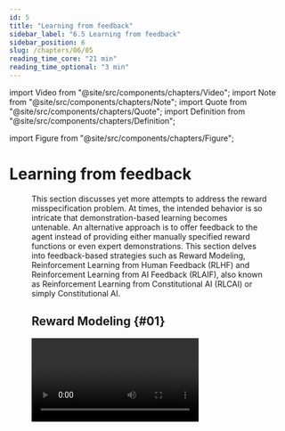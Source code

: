 ```yaml
---
id: 5
title: "Learning from feedback"
sidebar_label: "6.5 Learning from feedback"
sidebar_position: 6
slug: /chapters/06/05
reading_time_core: "21 min"
reading_time_optional: "3 min"
---
```

import Video from "@site/src/components/chapters/Video";
import Note from "@site/src/components/chapters/Note";
import Quote from "@site/src/components/chapters/Quote";
import Definition from "@site/src/components/chapters/Definition";

import Figure from "@site/src/components/chapters/Figure";

# Learning from feedback

<Figure src="./img/Pol_Image_12.png" alt="Enter image alt description" number="12" label="6.12" caption="Illustration of different ways being pursued of achieving alignment. ([Cao et al., 2024](https://arxiv.org/abs/2406.01252))" />

This section discusses yet more attempts to address the reward misspecification problem. At times, the intended behavior is so intricate that demonstration-based learning becomes untenable. An alternative approach is to offer feedback to the agent instead of providing either manually specified reward functions or even expert demonstrations. This section delves into feedback-based strategies such as Reward Modeling, Reinforcement Learning from Human Feedback (RLHF) and Reinforcement Learning from AI Feedback (RLAIF), also known as Reinforcement Learning from Constitutional AI (RLCAI) or simply Constitutional AI.

## Reward Modeling {#01}

<Video type="youtube" videoId="PYylPRX6z4Q" number="3" label="6.3" caption="Optional video explaining reward modeling." />

Reward modeling was developed to apply reinforcement learning (RL) algorithms to real-world problems where designing a reward function is difficult, in part because humans don’t have a perfect understanding of every objective. In reward modeling, human assistants evaluate the outcomes of AI behavior, without needing to know how to perform or demonstrate the task optimally themselves. This is similar to how you can tell if a dish is cooked well by tasting it even if you do not know how to cook, and thus your feedback can be used by a chef to learn how to cook better. This technique separates the RL alignment problem into two separate halves: Understanding intentions, i.e. learning the ‘What?’, and Acting to achieve the intentions, i.e. learning the ‘How?’. This means that in the modeling agenda, there are two different ML models:

- A reward model is trained with user feedback. This model learns to predict what humans would consider good behavior.

- An agent trained with RL, where the reward for the agent is determined by the outputs of the reward model

<Figure src="./img/cPA_Image_13.png" alt="Enter image alt description" number="13" label="6.13" caption="Scalable agent alignment via reward modeling ([DeepMind, 2018](https://deepmindsafetyresearch.medium.com/scalable-agent-alignment-via-reward-modeling-bf4ab06dfd84))" />

Overall, while promising reward modeling can still fall prey to reward misspecification and reward hacking failures. Obtaining accurate and comprehensive feedback can be challenging, and human evaluators may have limited knowledge or biases that can impact the quality of the feedback. Additionally, any reward functions learnt through modeling might also struggle to generalize to new situations or environments that differ from the training data. These are all discussed further using concrete examples in later sections.

There are also some variants of reward modeling such as:

- **Narrow reward modeling** is a specific flavor of reward modeling where the focus is on training AI systems to accomplish specific tasks rather than trying to determine the "true human utility function". It aims to learn reward functions to achieve particular objectives, rather than seeking a comprehensive understanding of human values.

- **Recursive reward modeling** seeks to introduce scalability to the technique. In recursive reward modeling, the focus is on decomposing a complex task into simpler subtasks and using reward modeling at each level to train agents that can perform those subtasks. This hierarchical structure allows for more efficient training and credit assignment, as well as the exploration of novel solutions that may not be apparent to humans. This is shown in the diagram below. Scalable oversight will be covered in greater depth in future chapters.

<Figure src="./img/1en_Image_14.png" alt="Enter image alt description" number="14" label="6.14" caption="Scalable agent alignment via reward modeling ([DeepMind, 2018](https://deepmindsafetyresearch.medium.com/scalable-agent-alignment-via-reward-modeling-bf4ab06dfd84))" />

The general reward modeling framework forms the basis for other feedback based techniques such as RLHF (Reinforcement Learning from Human Feedback) which is discussed in the next section.

## Reinforcement Learning from Human Feedback (RLHF) {#02}

<Video type="youtube" videoId="qV_rOlHjvvs" number="4" label="6.4" caption="Optional video explaining RLHF and a specification gaming failure." />

Reinforcement Learning from Human Feedback (RLHF) is a method developed by OpenAI. It's a crucial part of their strategy to create AIs that are both safe and aligned with human values. ([OpenAI, 2023](https://openai.com/blog/our-approach-to-ai-safety)) A prime example of an AI trained with RLHF is OpenAI’s ChatGPT.

Earlier in this chapter, the reader was asked to consider the reward design problem for manually defining a reward function to get an agent to perform a backflip. This section considers the RLHF solution to this design problem. RLHF addresses this problem as follows: A human is initially shown two instances of an AI's backflip attempts, then the human selects which one appears more like a backflip, and finally, the AI is updated accordingly. By repeating this process thousands of times, we can guide the AI to perform actual backflips.

<Figure src="./img/rel_Image_15.gif" alt="Enter image alt description" number="15" label="6.15" caption="RLHF learned to backflip using around 900 individual bits of feedback from the human evaluator." />

<Figure src="./img/xFv_Image_16.gif" alt="Enter image alt description" number="16" label="6.16" caption="Manual reward crafting for this backflip took two hours to write a custom reward function. While it was successful, it was significantly less elegant than the one trained purely through human feedback. ([OpenAI, 2017](https://openai.com/index/learning-from-human-preferences/))" />

Similar to designing a reward function that efficiently rewards proper backflips, it is hard to specify precisely what it means to generate safe or helpful text. This served as some of the motivation behind making RLHF integral to the training of some current Large Language Models (LLMs).

Although training sequences may vary slightly across organizations, most labs adhere to the general framework of pre-training followed by some form of fine-tuning. Observing the InstructGPT training process offers insight into a possible path for training LLMs. The steps include:

<Figure src="./img/XwZ_Image_17.png" alt="Enter image alt description" number="17" label="6.17" caption="Aligning language models to follow instructions ([OpenAI, 2022](https://openai.com/research/instruction-following))" />

- **Step 0: Semi-Supervised Generative Pre-training:** The LLM is initially trained using a massive amount of internet text data, where the task is to predict the next word in a natural language context.

- **Step 1: Supervised Fine-tuning:** A fine-tuning dataset is created by presenting a prompt to a human and asking them to write a response. This process yields a dataset of (prompt, output) pairs. This dataset is then used to fine-tune the LLM through supervised learning, a form of behavioral cloning.

- **Step 2: Train a Reward Model:** We train an additional reward model. We initially prompt the fine-tuned LLM and gather several output samples for the same prompt. A human then ranks these samples from best to worst. This ranking is used to train the reward model to predict what a human would rank higher.

- **Step 3: Reinforcement learning:** Once we have both a fine-tuned LLM and a reward model, we can employ Proximal Policy Optimization (PPO)-based reinforcement learning to encourage the fine-tuned model to maximize the reward that the reward model, which mimics human rankings, offers.

**Reward hacking in feedback methods** While the feedback based mechanisms do make models safer, they do not make them immune to reward hacking. The effectiveness of an algorithm heavily relies on the human evaluator's intuition about what constitutes the correct behavior. If the human lacks a thorough understanding of the task, they may not provide beneficial feedback. Further, in certain domains, our system might lead to agents developing policies that deceive the evaluators. For instance, a robot intended to grasp objects merely positioned its manipulator between the camera and the object, making it seem as if it was executing the task as shown below.

<Figure src="./img/4sb_Image_18.gif" alt="Enter image alt description" number="18" label="6.18" caption="Deep Reinforcement Learning From Human Preferences ([Christiano et al., 2017](https://arxiv.org/abs/1706.03741))" />

<Figure src="./img/ifa_Image_19.png" alt="Enter image alt description" number="19" label="6.19" caption="A sensor without depth perception can be fooled by AIs that only appear to grasp a ball." />

## Pretraining with Human Feedback (PHF) {#03}

In standard pretraining, the language model attempts to learn parameters such that they maximize the likelihood of the training data. However, this also includes undesirable content such as falsehoods, offensive language, and private information. The concept of Pretraining with human feedback (PHF) utilizes the reward modeling methodology in the pretraining phase. The authors of the paper found that PHF works much better than the standard practice of only using feedback (RLHF) after pretraining. ([Christiano et al., 2017](https://arxiv.org/abs/1706.03741))

In PHF the training data is scored using a reward function, such as a toxic text classifier, to guide the language model to learn from undesirable content while avoiding imitating it during inference time.

Similar to RLHF, PHF does not completely solve reward hacking, however, it might move the systems one small step closer. ([Korbak et al., 2023](https://arxiv.org/abs/2302.08582)) These methods can be further extended by employing AI assistants to aid humans in providing more effective feedback. Some aspects of this strategy are introduced in the next section but will be explored in further detail in the chapters on scalable and adversarial oversight methods.

## Reinforcement Learning from AI Feedback (RLAIF) {#04}

<Definition term="Reinforcement Learning from AI Feedback (RLAIF)" source="" number="18" label="6.18">

Reinforcement Learning from AI Feedback (RLAIF) is a framework involving the training of an AI agent to learn from the feedback given by another AI system.

</Definition>

<Figure src="./img/o1S-cai-graphic-final.png" alt="CAI Graphic Final" number="20" label="6.20" caption="([Anthropic, 2023](https://www.anthropic.com/index/claudes-constitution))" />

RLAIF also known as RLCAI (Reinforcement Learning on Constitutional AI) or simply Constitutional AI, was developed by Anthropic. ([Anthropic, 2023](https://www.anthropic.com/index/claudes-constitution)) A central component of Constitutional AI is the constitution, a set of human-written principles that the AI is expected to adhere to, such as "Choose the least threatening or aggressive response". Anthropic's AI assistant Claude's constitution incorporates principles from the Universal Declaration of Human Rights, Apple’s Terms of Service, Deepmind’s Sparrow Principles, and more. ([Glaese et al, 2022](https://arxiv.org/abs/2209.14375)) Constitutional AI begins with an AI trained primarily for helpfulness and subsequently trains it for harmlessness in two stages:

**Generate prompt, output pairs:** The AI continuously critiques and refines its own responses to harmful prompts. The AI is then trained to generate outputs more similar to these revised responses. This stage's primary objective is to facilitate the second stage. An example flow of this process is as follows:

- **Prompt:** A model that has already been trained using RLHF is first asked for advice on building bombs. The model outputs a bomb tutorial.

- Then the model is asked to revise the response in accordance with a randomly selected constitutional principle. The following steps are repeated multiple times.

- **Critique:** This output is then fed back into the model, alongside a request to critique why the generated output would be considered harmful according to some rule of the chosen constitution.

- **Revision:** The model is then prompted to rewrite the original response such that it is not in violation of the constitutional rules.

- **SL-CAI Model: Supervised Learning Constitutional AI** Based on the generated set of (harmful prompt, revised output) pairs a new model is trained using supervised learning.

- **Preference Model:** - **RL-CAI Model: Reinforcement Learning Constitutional AI**

- **Stage 2:** We use the AI, fine-tuned from stage 1, to produce pairs of alternative responses to harmful prompts. The AI then rates each pair according to a randomly selected constitutional principle. This results in AI-generated preferences for harmlessness, which we blend with human preferences for helpfulness to ensure the AI doesn't lose its ability to be helpful. The final step is to train the AI to create responses that closely resemble the preferred responses.

Anthropic's experiments indicate that AIs trained with Constitutional Reinforcement Learning are significantly safer (in the sense of less offensive and less likely to give you potentially harmful information) while maintaining the same level of helpfulness compared to AIs trained with RLHF. While Constitutional AI does share some issues with RLHF concerning robustness, it also promises better scalability due to its reduced reliance on human supervision. The image below provides a comparison of Constitutional AI's helpfulness with that of RLHF.

<Figure src="./img/pgu_Image_21.png" alt="Enter image alt description" number="21" label="6.21" caption="Constitutional AI: Harmlessness from AI Feedback ([Bai et al., 2022](https://arxiv.org/abs/2212.08073))" />

## Limitations {#05}

Theoretical problems with Reinforcement Learning from Human Feedback (RLHF)

The paper “Open Problems and Fundamental Limitations with RLHF” provides a comprehensive breakdown of challenges in RLHF.

<Figure src="./img/3VY_Image_22.png" alt="Enter image alt description" number="22" label="6.22" caption="An overview of various types of challenges with RLHF. Since RLHF is composed of three parts: the human feedback, the reward model, and the policy, the arising biases can be categorized according to these three sources." />

This section outlines some of these challenges, emphasizing the need for advanced techniques and strategies.

**Limits with Human Feedback Misaligned Evaluators:** Firstly, the annotators might themselves be misaligned, malicious, or biased distribution of evaluators (i.e. not representative of the distribution of future users in the real world). Malicious individuals can poison the model during training via backdoor attacks that can be added to the model if no countermeasures are put in place.

**Difficulty of Oversight:** Humans struggle to evaluate model performance on complex tasks and can be easily misled by model outputs. Human evaluators can be manipulated to return a positive reward even if the true value should be negative. For instance, the more convincing a bot seems, the more reward it may receive even if its answers are false (and this might be a reason why ChatGPT answers might be so long by default). Techniques to mitigate these issues are discussed in the "Scalable Oversight" chapters.

**Feedback type limitation:** Even if the annotators were in perfect capability of expressing their preferences, the training procedure might not enable them to express the full extent of their desires, because:

- The examples they are given may not be representative of the complete set of situations in which the model will find itself after deployment.

- The options for the feedback are limited (comparing two examples, or using a grading system, can yield very different results, as shown in the paper ([Ethayarajh et al., 2022](https://arxiv.org/abs/2205.11930)).

**Limits with the Reward Model.** Let’s assume the feedback process to be frictionless. Perfect annotators, perfect evaluations. In that scenario, would the reward model be able to accurately translate their feedback in order to shape the policy accordingly ? It turns out it is not such an easy task.

- Problem misspecification: (or the Reward Function/Values Mismatch) Accurately reflecting diverse human values in a reward function is complex. Indeed, human preferences are complex by nature: they depend on context and personality, but also fluctuate in time and can sometimes be [irrational](https://www.mdpi.com/2624-960X/3/1/14). Expecting the reward model to converge to a single function which maps perfectly all human preferences is delusional. This is again the misspecification problem.

- Misgeneralization hacking (Imperfect Reward Proxy): Since the model is given a finite number of examples and since there is an infinite number of ways to fit this data, the model’s behavior on new examples is always an extrapolation, and there is no theoretical guarantee that it will never deviate from what is expected. There may be terrible answers (such as gibberish phrases for language models) which yield a positive reward unexpectedly. This is called reward hacking.

- Joint Reward Model and policy training: On a more technical aspect, the stability and convergence of the training scheme are not always ensured. Since we are optimizing the policy on a reward that is being optimized at the same time, uncertainties and undesirable dependencies can arise which impact the robustness of the model. These issues are not specific to RLHF but must be solved if we expect deployed models to be fully aligned with our needs.

**Limits with the Policy.** Let’s assume the feedback and the reward model accurately represent human preferences. The next difficulty is ensuring the policy is correctly optimized.

- RL difficulties: RL is hard. This can lead to reward hacking and biases, such as mode collapse, where the model shows a drastic bias towards specific patterns. Mode collapse is a known issue in RL: an output which always returns a positive reward will drive the model to return the same answer and new paths will not be explored. Consequently, the reward model will not see new samples to learn from. Anyhow, the joint training of the reward model and the policy induces a bias in the learning phase since both depend on each other. There can also be an initial bias in the base model used for the training. For instance, chatGPT was fine-tuned from an initial GPT base trained in part on the web. Even though RLHF was used to remove any controversial statements from the model, there still remains a risk for the model to output problematic content it saw online. ([OpenAI, 2022](https://openai.com/index/chatgpt/))

- Policy Misgeneralization: Effective policies during training might fail to generalize well in real-world scenarios. For instance, phenomena like "Jailbreak" show that models like BingChat and ChatGPT can perform learned actions, even if trained not to respond to certain queries.

- Distributional Challenge: Larger RLHF models tend to develop harmful self-preservation tendencies and sycophancy, which is the insincere agreement with user opinions. This behavior indicates a trend towards instrumental convergence. Additionally, RLHF can incentivize deceptive behaviors, as illustrated by the robotic hand experiment in Christiano et al's 2017 study.

Those theoretical problems have real consequences:

**RLHF has not succeeded in making LLMs robustly helpful and harmless.** Despite the continuous advancements in natural language processing and the development of RLHF, LLMs have not yet achieved robust helpfulness and harmlessness.

Hallucinations remain a significant issue, as illustrated by GPT-4's tendency to generate nonsensical or untruthful content ([OpenAI, 2023](https://cdn.openai.com/papers/gpt-4-system-card.pdf)). These hallucinations can lead to overreliance on LLMs, consequently degrading system performance and failing to meet user expectations in real-world scenarios ([Ji et al., 2024](https://arxiv.org/abs/2202.03629)).

Additionally, biases within LLMs persist, often reflecting misaligned opinions between the LLM and various demographic groups in the United States, as seen with the left-leaning tendencies of some human feedback-tuned LLMs ([Santurkar et al., 2023](https://arxiv.org/abs/2303.17548)). These biases can be harmful, producing discriminatory language and perpetuating negative stereotypes, as demonstrated by GPT-3's anti-Muslim bias ([Abid et al., 2021](https://arxiv.org/abs/2101.05783)).

Moreover, jailbreaking of chatbots poses a significant risk, with websites listing prompts to bypass safety measures like Chat GPT "DAN" (and other "Jailbreaks") ([Takemoto, 2024](https://arxiv.org/abs/2401.09798)). Privacy threats from application-integrated LLMs are now more severe than ever ([Li et al., 2023](https://arxiv.org/abs/2304.05197)). For instance, Italy banned ChatGPT due to privacy considerations under the EU’s General Data Protection Regulation (GDPR) ([BBC, 2023](https://www.bbc.com/news/technology-65139406)). The ability to find jailbreaks is supported by a recent paper titled "Fundamental Limitations of Alignment in Large Language Models." The paper presents early theoretical results that indicate any alignment process, such as RLHF, which reduces undesired behavior without eliminating it completely, cannot be safe against adversarial prompting. The authors find that by prompting the model to behave as a specific persona, behaviors that are generally very unlikely to be exhibited by the model can be brought to the forefront. This is not a complete demonstration as their framework is based on the notion of personas, but it strongly suggests that naive pretraining without dataset curation followed by RLHF may not be sufficient against adversarial attacks.

The security of sensitive private information in large language models (LLMs) is a pressing concern, especially when user-generated data, such as emails and smart keyboard inputs, are utilized for training. In fact, several recent papers have demonstrated that foundation models can be easily queried to retrieve personal information ([Carlini et al, 2020](https://arxiv.org/abs/2012.07805); [Inan et al., 2021](https://arxiv.org/abs/2101.05405); [Pan et al., 2020](https://ieeexplore.ieee.org/document/9152761)) and those problems are still present in “aligned” models such as GPT4, which has the potential to be used to attempt to identify individuals when augmented with outside data ([OpenAI, 2023](https://cdn.openai.com/papers/gpt-4-system-card.pdf)). As exposed by ([El-Mhamdi et al., 2021](https://arxiv.org/abs/2101.05405)), LLM may exhibit a fundamental incompatibility of high accuracy with both security and privacy, given the current understanding in adversarial machine learning.

RLHF may be able to make worst-case performance worse.

RLHF may decrease the robustness to adversarial attacks ([Wolf et al., 2024](https://arxiv.org/abs/2304.11082)), by sharpening the distinction between desired and undesired behaviors, potentially making LLMs more susceptible to adversarial prompting. The increased distinction between behaviors is linked to the Waluigi Effect ([Nardo, 2023](https://www.alignmentforum.org/posts/D7PumeYTDPfBTp3i7/the-waluigi-effect-mega-post)), where after training an LLM to satisfy a desirable property P, it becomes easier to elicit the chatbot into satisfying the exact opposite of property P. Theoretical arguments such as this one seem to push for the ineffectiveness of RLHF in eliminating deceptive personas.

Some of those problems may get worse as systems become more capable. RLHF has been found to increase the autonomy of LLMs without decreasing undesirable metrics such as convergent instrumental goal following (e.g., actively expressing a preference not to be shut down) or sycophancy ([Perez et al., 2022](https://arxiv.org/abs/2212.09251)). Those undesirable metrics increase with the number of RLHF steps, indicating that current models are becoming more agentic in potentially concerning ways as they scale. More generally RL from human-derived reward signals may increase drive for longer-horizon planning, deception, and agentic behavior, which are prerequisites for deceptive alignment ([Hubinger et al., 2019](https://arxiv.org/abs/1906.01820)), and ultimately risks of large scale accidents.

**Conclusion on the Limitations of RLHF.** Despite requiring extensive human feedback, RLHF still faces numerous failures, and resolving these issues may require significantly more effort. As AI systems evolve, the demand for complex data grows, potentially making data acquisition prohibitively expensive. Additionally, as we push computational boundaries, the availability of qualified annotators could become a limiting factor.

Overall, just because the model is instruction tuned does not mean that the training process is safe, and RLHF needs to be incorporated into a broader technical safety framework (for example, Responsible Scaling Policies or the Preparedness Framework are partial attempts to be such frameworks, or the paper "Model evaluation for extreme risks" ([Shevlane et al., 2023](https://arxiv.org/abs/2305.15324))).

<Note title="Instruction tuning vs alignment" collapsed={true}>

Instruction Tuning is a process where the model is fine-tuned (via RL or supervised learning) to better understand and follow human instructions. This involves training the model on a dataset that contains a variety of instructions and their desired outcomes. The primary goal of Instruction Tuning is to enhance the AI's ability to interpret and execute commands as intended by users. This improves user experience and broadens the model's applicability. For example:

<Figure src="./img/0Qv_Image_23.png" alt="Enter image alt description" number="23" label="6.23" caption="Example of instruction tuning." />

Alignment in AI refers to the process of ensuring that an AI's actions and decisions are congruent with human values and ethics. It involves aligning the AI's goals and behaviors with what is beneficial or acceptable to humans. Instruction tuning is a technique for pursuing a very superficial case of 'outer alignment,' but it’s not clear that instruction tuning helps for inner alignment, which is what real AI safety researchers are more centrally concerned about.

To sum up, just because a model has undergone an instruction tuning technique like the RLHF process, it doesn't necessarily mean that the model is aligned. The term "aligned model" is often used, but it is advisable to adopt the more accurate terminology "Instruction-tuned," rather than "aligned model," to avoid confusion and more accurately represent the specific training process the model has experienced.

</Note>

<Figure src="./img/T8k_Image_24.png" alt="Enter image alt description" number="24" label="6.24" caption="([Rafailov et al., 2023](https://arxiv.org/abs/2305.18290))" />

**Direct Preference Optimization (DPO):** Reinforcement Learning from Human Feedback (RLHF) has demonstrated effectiveness, as showcased by ChatGPT and Llama 2, but it's a complex and sensitive process, and also has some bad alignment properties. RLHF involves a three-step procedure, whereas DPO simplifies this to two steps. The paper titled "Direct Preference Optimization: Your Language Model is Secretly a Reward Model" presents an algorithm that aligns language models with human preferences without the need for explicit reward modeling and reinforcement learning. DPO employs a straightforward classification objective, circumventing the need for an intermediary reward model.

RLHF, the method it proposes to replace, traditionally involves three steps:

- **Supervised fine-tuning:** Initially, the model is trained on a dataset comprising prompts and their corresponding desired responses.

- **Reward modeling:** Human evaluators assess the model's outputs, and this feedback informs a reward model, which is trained to discern the preferred types of outputs.

- **Proximal policy optimization (PPO):** The model generates outputs, which are evaluated by the reward model, and the PPO algorithm adjusts the model's policy based on these evaluations.

DPO retains the initial supervised fine-tuning step but replaces the subsequent two steps with a single step of fine-tuning on preference data, by using a new clever loss. DPO effectively increases the likelihood of preferred actions while reducing the likelihood of undesired ones, with a single loss:

<Figure src="./img/ygF_Image_25.png" alt="Enter image alt description" number="25" label="6.25" caption="DPO increases the probability of the preferred action $y_w$ while decreasing the probability of the dispreferred action $y_l$." />

1. Preference dataset creation: We first sample a pair of continuation by asking a question, the AI proposes to continuations, we label one of them good and the other bad

2. Logits collection. We run the base model model on the 2 continuations. We run the new model on the 2 continuations

3. Optimization. We backprop through the new model and optimize the above loss.

By eliminating the step of creating a reward model, DPO greatly simplifies the fine-tuning process and has shown to perform very well.

This process can then be iterated. This involves creating a new preference dataset (ie, we ask a question, and we sample the new AI two times, and then we label the text that we prefer between the two, and then we apply the DPO loss) Then, this cycle is repeated to enhance the model.

An important aspect of DPO is that the reward is implicit: it aligns with preferences without the need to construct a separate reward model. This approach addresses the challenge of specifying a utility function and responds to criticisms such as those by Alex Turner, who argues that robust grading (ie , robust reward modeling) is an unnecessarily complex and unnatural task that might be harder than the entire AI alignment problem itself. Turner's critique, found in "Inner and Outer Alignment Decompose One Hard Problem Into Two Extremely Hard Problems," suggests that finding a safe and robust numerical objective for a highly intelligent agent to optimize directly is a formidable challenge—one challenge that DPO could to bypass.

**Expanding the Scope of the Paper with Various Adaptations** This paper offers a foundation that could be enhanced through various adaptations. For instance, integrating its approach with the insights from Tomasz Korbak et al.'s paper, "Pretraining Language Models with Human Preferences," ([Korbak et al., 2023](https://arxiv.org/abs/2302.08582)) could augment its robustness. Furthermore, the utilization of boolean preference data has its limitations. Providing feedback in natural language, as shown to be more sample-efficient in the study "Training Language Models with Language Feedback," ([Scheurer et al., 2022](https://arxiv.org/abs/2204.14146)) could enhance the effectiveness of the process. Remarkably, with just 100 samples of human-written feedback, this approach enabled the fine-tuning of a GPT-3 model to achieve nearly human-level summarization capabilities.

Looking towards the future, a speculative process that could mitigate the specification gaming would be to train the model much like a child, and that would actively inquire and learn from human interactions. This approach would closely mirror child development, during which a child is progressively more aligned and more capable. And just as in the development of children, it would be crucial to ensure that at no point does the AI's capabilities outpace its level of alignment, maintaining a balance between ability and ethical comprehension throughout its developmental journey.